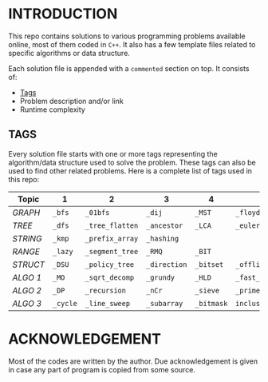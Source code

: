 # INTRODUCTION

This repo contains solutions to various programming problems available online, most of them coded in `C++`.
It also has a few template files related to specific algorithms or data structure.

Each solution file is appended with a `commented` section on top. It consists of:
- [Tags](https://github.com/kaushal02/CP#tags)
- Problem description and/or link
- Runtime complexity

## TAGS

Every solution file starts with one or more tags representing the algorithm/data structure used to solve the problem. These tags can also be used to find other related problems. Here is a complete list of tags used in this repo:

Topic | 1 | 2 | 3 | 4 | 5
--- | --- | --- | --- | --- | ---
*GRAPH* | `_bfs` | `_01bfs` | `_dij` | `_MST` | `_floyd_warshall`
*TREE* | `_dfs` | `_tree_flatten` | `_ancestor` | `_LCA` | `_euler_path`
*STRING* | `_kmp` | `_prefix_array` | `_hashing` |  | 
*RANGE* | `_lazy` | `_segment_tree` | `_RMQ` | `_BIT` | 
*STRUCT* | `_DSU` | `_policy_tree` | `_direction` | `_bitset` | `_offline`
*ALGO 1* | `_MO` | `_sqrt_decomp` | `_grundy` | `_HLD` | `_fast_matrix_multiply`
*ALGO 2* | `_DP` | `_recursion` | `_nCr` | `_sieve` | `_prime_factorize`
*ALGO 3* | `_cycle` | `_line_sweep` | `_subarray` | `_bitmask` | `inclusion_exclusion`



# ACKNOWLEDGEMENT

Most of the codes are written by the author. Due acknowledgement is given in case any part of program is copied from some source.
